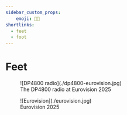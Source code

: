 ```yaml
---
sidebar_custom_props:
    emoji: 🦶🏼
shortlinks:
  - feet
  - foot
---
```

# Feet

<figure>
![DP4800 radio](./dp4800-eurovision.jpg)
<figcaption>The DP4800 radio at Eurovision 2025</figcaption>
</figure>

<figure>
![Eurovision](./eurovision.jpg)
<figcaption>Eurovision 2025</figcaption>
</figure>
